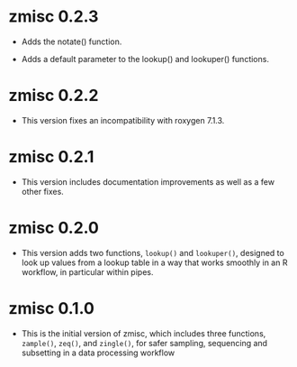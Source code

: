 
# zmisc 0.2.3

* Adds the notate() function.

* Adds a default parameter to the lookup() and lookuper() 
  functions.


# zmisc 0.2.2

* This version fixes an incompatibility with roxygen 7.1.3.


# zmisc 0.2.1

* This version includes documentation improvements as well as
  a few other fixes.


# zmisc 0.2.0

* This version adds two functions, `lookup()` and `lookuper()`,
  designed to look up values from a lookup table in a way that 
  works smoothly in an R workflow, in particular within pipes.


# zmisc 0.1.0

* This is the initial version of zmisc, which includes three
  functions, `zample()`, `zeq()`, and `zingle()`, for safer
  sampling, sequencing and subsetting in a data processing
  workflow
  

